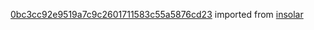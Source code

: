 [0bc3cc92e9519a7c9c2601711583c55a5876cd23](https://github.com/insolar/insolar/commit/0bc3cc92e9519a7c9c2601711583c55a5876cd23) imported from [insolar](https://github.com/insolar/insolar)

